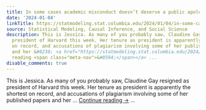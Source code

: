 ```yaml
---
title: In some cases academic misconduct doesn’t deserve a public apology
date: '2024-01-04'
linkTitle: https://statmodeling.stat.columbia.edu/2024/01/04/in-some-cases-academic-misconduct-doesnt-deserve-a-public-apology/
source: Statistical Modeling, Causal Inference, and Social Science
description: This is Jessica. As many of you probably saw, Claudine Gay resigned as
  president of Harvard this week. Her tenure as president is apparently the shortest
  on record, and accusations of plagiarism involving some of her published papers
  and her &#8230; <a href="https://statmodeling.stat.columbia.edu/2024/01/04/in-some-cases-academic-misconduct-doesnt-deserve-a-public-apology/">Continue
  reading <span class="meta-nav">&#8594;</span></a> ...
disable_comments: true
---
```

This is Jessica. As many of you probably saw, Claudine Gay resigned as president of Harvard this week. Her tenure as president is apparently the shortest on record, and accusations of plagiarism involving some of her published papers and her &#8230; <a href="https://statmodeling.stat.columbia.edu/2024/01/04/in-some-cases-academic-misconduct-doesnt-deserve-a-public-apology/">Continue reading <span class="meta-nav">&#8594;</span></a> ...